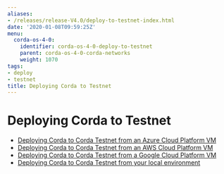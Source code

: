 ```yaml
---
aliases:
- /releases/release-V4.0/deploy-to-testnet-index.html
date: '2020-01-08T09:59:25Z'
menu:
  corda-os-4-0:
    identifier: corda-os-4-0-deploy-to-testnet
    parent: corda-os-4-0-corda-networks
    weight: 1070
tags:
- deploy
- testnet
title: Deploying Corda to Testnet
---
```



# Deploying Corda to Testnet



* [Deploying Corda to Corda Testnet from an Azure Cloud Platform VM](azure-vm-explore.md)
* [Deploying Corda to Corda Testnet from an AWS Cloud Platform VM](aws-vm-explore.md)
* [Deploying Corda to Corda Testnet from a Google Cloud Platform VM](gcp-vm.md)
* [Deploying Corda to Corda Testnet from your local environment](deploy-locally.md)



